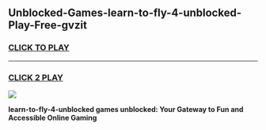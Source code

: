 
## Unblocked-Games-learn-to-fly-4-unblocked-Play-Free-gvzit
<h3>
<a href="https://premium76.site?title=learn-to-fly-4-unblocked&ref=24M">CLICK TO PLAY</a></h3>
<hr>

<h3>
<a href="https://premium76.site?title=learn-to-fly-4-unblocked&ref=24M">CLICK 2 PLAY</a>
  
</h3>

<a href="https://premium76.site?title=learn-to-fly-4-unblocked&ref=24M"><img src="https://clearcache.store/games.png"></a>


**learn-to-fly-4-unblocked games unblocked: Your Gateway to Fun and Accessible Online Gaming**
